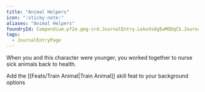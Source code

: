 ```yaml
---
title: "Animal Helpers"
icon: ":sticky-note:"
aliases: "Animal Helpers"
foundryId: Compendium.pf2e.gmg-srd.JournalEntry.LekxXsOgEwMODqCS.JournalEntryPage.k2XHyMsx7wNBIi9e
tags:
  - JournalEntryPage
---
```

When you and this character were younger, you worked together to nurse sick animals back to health.

Add the [[Feats/Train Animal|Train Animal]] skill feat to your background options